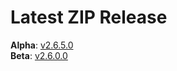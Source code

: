 # Latest ZIP Release
**Alpha**: [v2.6.5.0](https://github.com/phw198/OutlookGoogleCalendarSync/releases/tag/v2.6.5-alpha)  
**Beta**: [v2.6.0.0](https://github.com/phw198/OutlookGoogleCalendarSync/releases/latest)
